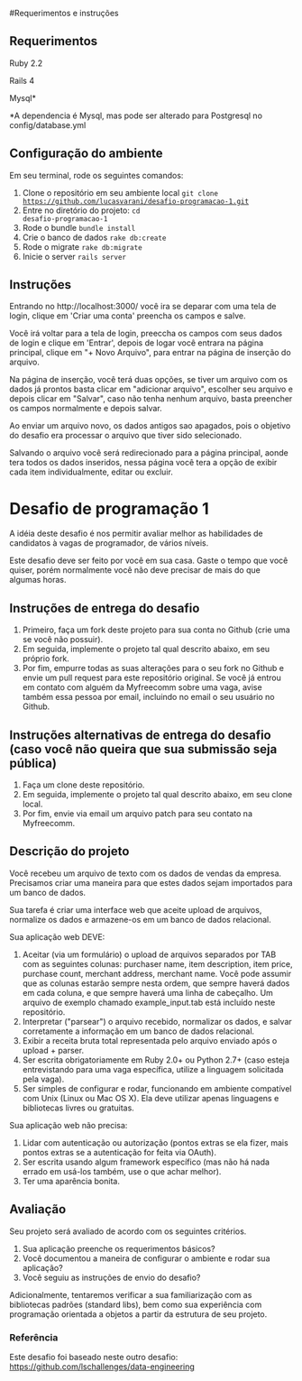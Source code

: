 #Requerimentos e instruções

## Requerimentos

Ruby 2.2

Rails 4

Mysql*

*A dependencia é Mysql, mas pode ser alterado para Postgresql no config/database.yml

## Configuração do ambiente
Em seu terminal, rode os seguintes comandos:
1. Clone o repositório em seu ambiente local
<code>git clone https://github.com/lucasvarani/desafio-programacao-1.git</code>
2. Entre no diretório do projeto:
<code>cd desafio-programacao-1</code>
3. Rode o bundle
<code>bundle install</code>
4. Crie o banco de dados
<code>rake db:create</code>
5. Rode o migrate
<code>rake db:migrate</code>
6. Inicie o server
<code>rails server</code>


## Instruções
Entrando no http://localhost:3000/ você ira se deparar com uma tela de login, clique em 'Criar uma conta' preencha os campos e salve.

Você irá voltar para a tela de login, preeccha os campos com seus dados de login e clique em 'Entrar', depois de logar você entrara na página principal, clique em "+ Novo Arquivo", para entrar na página de inserção do arquivo.

Na página de inserção, você terá duas opções, se tiver um arquivo com os dados já prontos basta clicar em "adicionar arquivo", escolher seu arquivo e depois clicar em "Salvar", caso não tenha nenhum arquivo, basta preencher os campos normalmente e depois salvar.

Ao enviar um arquivo novo, os dados antigos sao apagados, pois o objetivo do desafio era processar o arquivo que tiver sido selecionado.

Salvando o arquivo você será redirecionado para a página principal, aonde tera todos os dados inseridos, nessa página você tera a opção de exibir cada item individualmente, editar ou excluir.




# Desafio de programação 1
A idéia deste desafio é nos permitir avaliar melhor as habilidades de candidatos à vagas de programador, de vários níveis.

Este desafio deve ser feito por você em sua casa. Gaste o tempo que você quiser, porém normalmente você não deve precisar de mais do que algumas horas.

## Instruções de entrega do desafio
1. Primeiro, faça um fork deste projeto para sua conta no Github (crie uma se você não possuir).
1. Em seguida, implemente o projeto tal qual descrito abaixo, em seu próprio fork.
1. Por fim, empurre todas as suas alterações para o seu fork no Github e envie um pull request para este repositório original. Se você já entrou em contato com alguém da Myfreecomm sobre uma vaga, avise também essa pessoa por email, incluindo no email o seu usuário no Github.

## Instruções alternativas de entrega do desafio (caso você não queira que sua submissão seja pública)
1. Faça um clone deste repositório.
1. Em seguida, implemente o projeto tal qual descrito abaixo, em seu clone local.
1. Por fim, envie via email um arquivo patch para seu contato na Myfreecomm.

## Descrição do projeto
Você recebeu um arquivo de texto com os dados de vendas da empresa. Precisamos criar uma maneira para que estes dados sejam importados para um banco de dados.

Sua tarefa é criar uma interface web que aceite upload de arquivos, normalize os dados e armazene-os em um banco de dados relacional.

Sua aplicação web DEVE:

1. Aceitar (via um formulário) o upload de arquivos separados por TAB com as seguintes colunas: purchaser name, item description, item price, purchase count, merchant address, merchant name. Você pode assumir que as colunas estarão sempre nesta ordem, que sempre haverá dados em cada coluna, e que sempre haverá uma linha de cabeçalho. Um arquivo de exemplo chamado example_input.tab está incluído neste repositório.
1. Interpretar ("parsear") o arquivo recebido, normalizar os dados, e salvar corretamente a informação em um banco de dados relacional.
1. Exibir a receita bruta total representada pelo arquivo enviado após o upload + parser.
1. Ser escrita obrigatoriamente em Ruby 2.0+ ou Python 2.7+ (caso esteja entrevistando para uma vaga específica, utilize a linguagem solicitada pela vaga).
1. Ser simples de configurar e rodar, funcionando em ambiente compatível com Unix (Linux ou Mac OS X). Ela deve utilizar apenas linguagens e bibliotecas livres ou gratuitas.

Sua aplicação web não precisa:

1. Lidar com autenticação ou autorização (pontos extras se ela fizer, mais pontos extras se a autenticação for feita via OAuth).
1. Ser escrita usando algum framework específico (mas não há nada errado em usá-los também, use o que achar melhor).
1. Ter uma aparência bonita.

## Avaliação
Seu projeto será avaliado de acordo com os seguintes critérios.

1. Sua aplicação preenche os requerimentos básicos?
1. Você documentou a maneira de configurar o ambiente e rodar sua aplicação?
1. Você seguiu as instruções de envio do desafio?

Adicionalmente, tentaremos verificar a sua familiarização com as bibliotecas padrões (standard libs), bem como sua experiência com programação orientada a objetos a partir da estrutura de seu projeto.

### Referência

Este desafio foi baseado neste outro desafio: https://github.com/lschallenges/data-engineering
